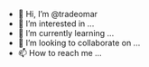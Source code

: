 - 👋 Hi, I’m @tradeomar
- 👀 I’m interested in ...
- 🌱 I’m currently learning ...
- 💞️ I’m looking to collaborate on ...
- 📫 How to reach me ...

<!---
tradeomar/tradeomar is a ✨ special ✨ repository because its `README.md` (this file) appears on your GitHub profile.
You can click the Preview link to take a look at your changes.
--->
